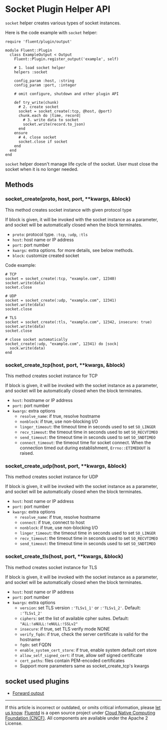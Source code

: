 # Socket Plugin Helper API

`socket` helper creates various types of socket instances.

Here is the code example with `socket` helper:

```
require 'fluent/plugin/output'

module Fluent::Plugin
  class ExampleOutput < Output
    Fluent::Plugin.register_output('example', self)

    # 1. load socket helper
    helpers :socket

    config_param :host, :string
    config_param :port, :integer

    # omit configure, shutdown and other plugin API

    def try_write(chunk)
      # 2. create socket
      socket = socket_create(:tcp, @host, @port)
      chunk.each do |time, record|
        # 3. write data to socket
        socket.write(record.to_json)
      end
    ensure
      # 4. close socket
      socket.close if socket
    end
  end
end
```

`socket` helper doesn't manage life cycle of the socket. User must close
the socket when it is no longer needed.


## Methods


### socket\_create(proto, host, port, \*\*kwargs, &block)

This method creates socket instance with given protocol type

If block is given, it will be invoked with the socket instance as a
parameter, and socket will be automatically closed when the block
terminates.

-   `proto`: protocol type. `:tcp`, `:udp`, `:tls`
-   `host`: host name or IP address
-   `port`: port number
-   `kwargs`: extra options. for more details, see below methods.
-   `block`: customize created socket

Code example:

```
# TCP
socket = socket_create(:tcp, "example.com", 12340)
socket.write(data)
socket.close

# UDP
socket = socket_create(:udp, "example.com", 12341)
socket.write(data)
socket.close

# TLS
socket = socket_create(:tls, "example.com", 12342, insecure: true)
socket.write(data)
socket.close

# close socket automatically
socket_create(:udp, "example.com", 12341) do |sock|
  sock.write(data)
end
```


### socket\_create\_tcp(host, port, \*\*kwargs, &block)

This method creates socket instance for TCP

If block is given, it will be invoked with the socket instance as a
parameter, and socket will be automatically closed when the block
terminates.

-   `host`: hostname or IP address
-   `port`: port number
-   `kwargs`: extra options
    -   `resolve_name`: if true, resolve hostname
    -   `nonblock`: if true, use non-blocking I/O
    -   `linger_timeout`: the timeout time in seconds used to set
        `SO_LINGER`
    -   `recv_timeout`: the timeout time in seconds used to set
        `SO_RECVTIMEO`
    -   `send_timeout`: the timeout time in seconds used to set
        `SO_SNDTIMEO`
    -   `connect_timeout`: the timeout time for socket connect. When the connection timed out during establishment, `Errno::ETIMEDOUT` is raised.

### socket\_create\_udp(host, port, \*\*kwargs, &block)

This method creates socket instance for UDP

If block is given, it will be invoked with the socket instance as a
parameter, and socket will be automatically closed when the block
terminates.

-   `host`: host name or IP address
-   `port`: port number
-   `kwargs`: extra options
    -   `resolve_name`: if true, resolve hostname
    -   `connect`: if true, connect to host
    -   `nonblock`: if true, use non-blocking I/O
    -   `linger_timeout`: the timeout time in seconds used to set
        `SO_LINGER`
    -   `recv_timeout`: the timeout time in seconds used to set
        `SO_RECVTIMEO`
    -   `send_timeout`: the timeout time in seconds used to set
        `SO_SNDTIMEO`


### socket\_create\_tls(host, port, \*\*kwargs, &block)

This method creates socket instance for TLS

If block is given, it will be invoked with the socket instance as a
parameter, and socket will be automatically closed when the block
terminates.

-   `host`: host name or IP address
-   `port`: port number
-   `kwargs`: extra options
    -   `version`: set TLS version `:'TLSv1_1'` or `:'TLSv1_2'`.
        Default: `:'TLSv1_2'`
    -   `ciphers`: set the list of available cpher suites. Default:
        `"ALL:!aNULL:!eNULL:!SSLv2"`
    -   `insecure`: if true, set TLS verify mode NONE
    -   `verify_fqdn`: if true, check the server certificate is valid
        for the hostname
    -   `fqdn`: set FQDN
    -   `enable_system_cert_store`: if true, enable system default cert
        store
    -   `allow_self_signed_cert`: if true, allow self signed certificate
    -   `cert_paths`: files contain PEM-encoded certificates
    -   Support more parameters same as socket_create_tcp's kwargs

## socket used plugins

-   [Forward output](/plugins/output/forward.md)


------------------------------------------------------------------------

If this article is incorrect or outdated, or omits critical information, please [let us know](https://github.com/fluent/fluentd-docs-gitbook/issues?state=open).
[Fluentd](http://www.fluentd.org/) is a open source project under [Cloud Native Computing Foundation (CNCF)](https://cncf.io/). All components are available under the Apache 2 License.
